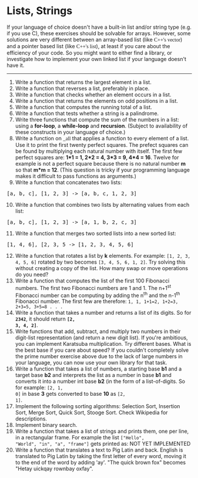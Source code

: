 # Lists, Strings
If your language of choice doesn't have a built-in list and/or string type (e.g. if you use C), these exercises should be 
solvable for arrays. However, some solutions are very different between an array-based list (like 
<span style="font-family:Consolas;">C++'s vector</span>) and a pointer based list (like 
<span style="font-family:Consolas;">C++'s list</span>), at least if you care about the efficiency of your code. So you 
might want to either find a library, or investigate how to implement your own linked list if your language doesn't have 
it.

---
1. Write a function that returns the largest element in a list.
2. Write a function that reverses a list, preferably in place.
3. Write a function that checks whether an element occurs in a list.
4. Write a function that returns the elements on odd positions in a list.
5. Write a function that computes the running total of a list.
6. Write a function that tests whether a string is a palindrome.
7. Write three functions that compute the sum of the numbers in a list: using a <b>for-loop</b>, a <b>while-loop</b> 
and <b>recursion</b>. (Subject to availability of these constructs in your language of choice.)
8. Write a function on <span style="font-family:Consolas;">\_all</span> that applies a function to every element of a list.
Use it to print the first twenty perfect squares. The prefect squares can be found by multiplying each natural number
with itself. The first few perfect squares are: <b>1\*1 = 1, 2\*2 = 4, 3\*3 = 9, 4\*4 = 16</b>. Twelve for example is not
a perfect square because there is no natural number <b>m</b> so that <b>m*m = 12</b>. (This question is tricky if your
programming language makes it difficult to pass functions as arguments.)
9. Write a function that concatenates two lists:
<pre>[a, b, c], [1, 2, 3] -> [a, b, c, 1, 2, 3]</pre>
10. Write a function that combines two lists by alternating values from each list:
<pre>[a, b, c], [1, 2, 3] -> [a, 1, b, 2, c, 3]</pre>
11. Write a function that merges two sorted lists into a new sorted list:
<pre>[1, 4, 6], [2, 3, 5 -> [1, 2, 3, 4, 5, 6]</pre>
12. Write a function that rotates a list by <b>k</b> elements. For example: <code>[1, 2, 3, 4, 5, 6]</code> rotated by
two becomes <code>[3, 4, 5, 6, 1, 2]</code>. Try solving this without creating a copy of the list. How many swap or move
operations do you need?
13. Write a function that computes the list of the first 100 Fibonacci numbers. The first two Fibonacci numbers are 1 and 1.
The n+1<sup>st</sup> Fibonacci number can be computing by adding the n<sup>th</sup> and the n-1<sup>th</sup> Fibonacci
number. The first few are therefore: <code>1, 1, 1+1=2, 1+2=3, 2+3=5, 3+5=8 . . . </code>
14. Write a function that takes a number and returns a list of its digits. So for <b><code>2342</code></b>, it should return
<b><code>[2, 3, 4, 2]</code></b>.
15. Write functions that add, subtract, and multiply two numbers in their digit-list representation (and return a new digit
list). If you're ambitious, you can implement Karatsuba multiplication. Try different bases. What is the best base if you
care about speed? If you couldn't completely solve the prime number exercise above due to the lack of large numbers in your
language, you can now use your own library for that task.
16. Write a function that takes a list of numbers, a starting base <b>b1</b> and a target base <b>b2</b> and interprets
the list as a number in base <b>b1</b> and converts it into a number int base <b>b2</b> (in the form of a list-of-digits.
So for example: <code>[2, 1, 0]</code> in base <b>3</b> gets converted to base <b>10</b> as <code>[2, 1]</code>.
17. Implement the following sorting algorithms: Selection Sort, Insertion Sort, Merge Sort, Quick Sort, Stooge Sort.
Check Wikipedia for descriptions.
18. Implement binary search.
19. Write a function that takes a list of strings and prints them, one per line, in a rectangular frame. For example the list
<code>["Hello", "World", "in", "a", "frame"]</code> gets printed as: NOT YET IMPLEMENTED
20. Write a function that translates a text to Pig Latin and back. English is translated to Pig Latin by taking the first
letter of every word, moving it to the end of the word by adding 'ay'. "The quick brown fox" becomes "Hetay uickqay
rownbay oxfay".
